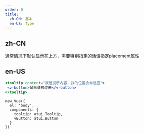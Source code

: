 ```yaml
---
order: 0
title:
  zh-CN: 基本
  en-US: Type
---
```


## zh-CN

通常情况下默认显示在上方，需要特别指定的话请指定placement属性

## en-US


````jsx
<tooltip content="我是提示内容，我的位置会自适应">
 <v-button>鼠标请移过来</v-button>
</tooltip>

````

````vue-script
new Vue({
  el: 'body',
  components: {
    tooltip: atui.Tooltip,
    vButton: atui.Button
  }
})
````
